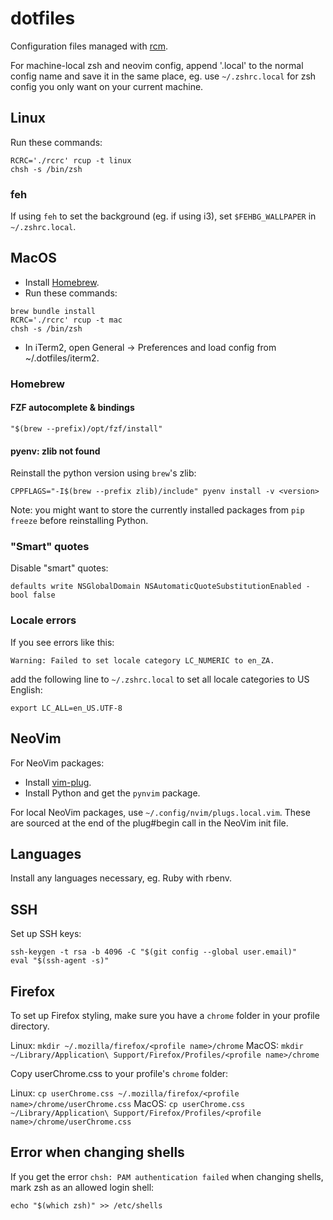 # dotfiles

Configuration files managed with [rcm](https://github.com/thoughtbot/rcm).

For machine-local zsh and neovim config, append '.local' to the normal config
name and save it in the same place, eg. use `~/.zshrc.local` for zsh config you
only want on your current machine.

## Linux

Run these commands:

```
RCRC='./rcrc' rcup -t linux
chsh -s /bin/zsh
```

### feh

If using `feh` to set the background (eg. if using i3), set `$FEHBG_WALLPAPER` in
`~/.zshrc.local`.

## MacOS

- Install [Homebrew](https://brew.sh/).
- Run these commands:

```
brew bundle install
RCRC='./rcrc' rcup -t mac
chsh -s /bin/zsh
```

- In iTerm2, open General -> Preferences and load config from ~/.dotfiles/iterm2.

### Homebrew

#### FZF autocomplete & bindings

`"$(brew --prefix)/opt/fzf/install"`

#### pyenv: zlib not found

Reinstall the python version using `brew`'s zlib:

`CPPFLAGS="-I$(brew --prefix zlib)/include" pyenv install -v <version>`

Note: you might want to store the currently installed packages from `pip freeze`
before reinstalling Python.

### "Smart" quotes

Disable "smart" quotes:

`defaults write NSGlobalDomain NSAutomaticQuoteSubstitutionEnabled -bool false`

### Locale errors

If you see errors like this:

`Warning: Failed to set locale category LC_NUMERIC to en_ZA.`

add the following line to `~/.zshrc.local` to set all locale categories to US
English:

`export LC_ALL=en_US.UTF-8`

## NeoVim

For NeoVim packages:
  - Install [vim-plug](https://github.com/junegunn/vim-plug).
  - Install Python and get the `pynvim` package.

For local NeoVim packages, use `~/.config/nvim/plugs.local.vim`. These are sourced
at the end of the plug#begin call in the NeoVim init file.

## Languages

Install any languages necessary, eg. Ruby with rbenv.

## SSH

Set up SSH keys:

```
ssh-keygen -t rsa -b 4096 -C "$(git config --global user.email)"
eval "$(ssh-agent -s)"
```

## Firefox

To set up Firefox styling, make sure you have a `chrome` folder in your profile
directory.

Linux: `mkdir ~/.mozilla/firefox/<profile name>/chrome`
MacOS: `mkdir ~/Library/Application\ Support/Firefox/Profiles/<profile name>/chrome`

Copy userChrome.css to your profile's `chrome` folder:

Linux: `cp userChrome.css ~/.mozilla/firefox/<profile name>/chrome/userChrome.css`
MacOS: `cp userChrome.css ~/Library/Application\ Support/Firefox/Profiles/<profile name>/chrome/userChrome.css`

## Error when changing shells

If you get the error `chsh: PAM authentication failed` when changing shells,
mark zsh as an allowed login shell:

`echo "$(which zsh)" >> /etc/shells`
